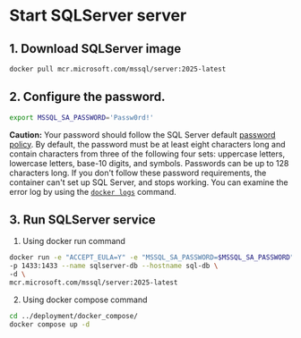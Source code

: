 # Start SQLServer server

## 1. Download SQLServer image

```bash
docker pull mcr.microsoft.com/mssql/server:2025-latest
```

## 2. Configure the password.

```bash
export MSSQL_SA_PASSWORD='Passw0rd!'
```

**Caution:** Your password should follow the SQL Server default [password policy](https://learn.microsoft.com/en-us/sql/relational-databases/security/password-policy?view=sql-server-ver17). By default, the password must be at least eight characters long and contain characters from three of the following four sets: uppercase letters, lowercase letters, base-10 digits, and symbols. Passwords can be up to 128 characters long. If you don't follow these password requirements, the container can't set up SQL Server, and stops working. You can examine the error log by using the [`docker logs`](https://docs.docker.com/reference/cli/docker/container/logs) command.

## 3. Run SQLServer service

1.  Using docker run command

```bash
docker run -e "ACCEPT_EULA=Y" -e "MSSQL_SA_PASSWORD=$MSSQL_SA_PASSWORD" \
-p 1433:1433 --name sqlserver-db --hostname sql-db \
-d \
mcr.microsoft.com/mssql/server:2025-latest
```

2. Using docker compose command

```bash
cd ../deployment/docker_compose/
docker compose up -d
```
